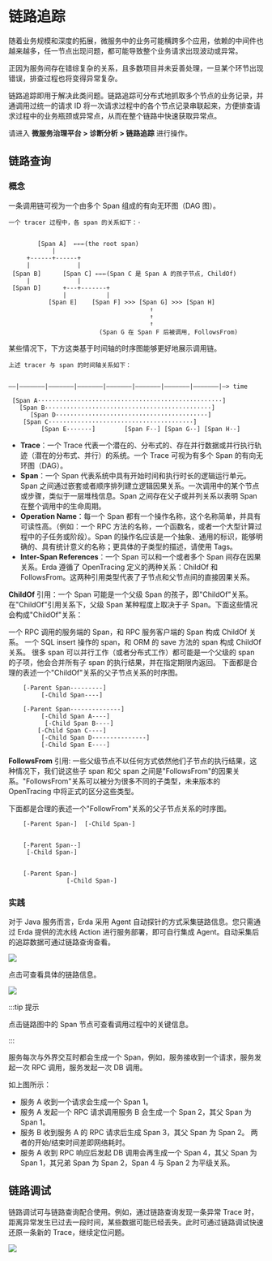 # 链路追踪

随着业务规模和深度的拓展，微服务中的业务可能横跨多个应用，依赖的中间件也越来越多，任一节点出现问题，都可能导致整个业务请求出现波动或异常。

正因为服务间存在错综复杂的关系，且多数项目并未妥善处理，一旦某个环节出现错误，排查过程也将变得异常复杂。

链路追踪即用于解决此类问题。链路追踪可分布式地抓取多个节点的业务记录，并通调用过统一的请求 ID 将一次请求过程中的各个节点记录串联起来，方便排查请求过程中的业务瓶颈或异常点，从而在整个链路中快速获取异常点。

请进入 **微服务治理平台 > 诊断分析 > 链路追踪** 进行操作。

## 链路查询

### 概念

一条调用链可视为一个由多个 Span 组成的有向无环图（DAG 图）。
```
一个 tracer 过程中，各 span 的关系如下：·


        [Span A]  ←←←(the root span)
            |
     +------+------+
     |             |
 [Span B]      [Span C] ←←←(Span C 是 Span A 的孩子节点, ChildOf)
     |             |
 [Span D]      +---+-------+
               |           |
           [Span E]    [Span F] >>> [Span G] >>> [Span H]
                                       ↑
                                       ↑
                                       ↑
                         (Span G 在 Span F 后被调用, FollowsFrom)
```
某些情况下，下方这类基于时间轴的时序图能够更好地展示调用链。
```
上述 tracer 与 span 的时间轴关系如下：


––|–––––––|–––––––|–––––––|–––––––|–––––––|–––––––|–––––––|–> time

 [Span A···················································]
   [Span B··············································]
      [Span D··········································]
    [Span C········································]
         [Span E·······]        [Span F··] [Span G··] [Span H··]
```

* **Trace**：一个 Trace 代表一个潜在的、分布式的、存在并行数据或并行执行轨迹（潜在的分布式、并行）的系统。一个 Trace 可视为有多个 Span 的有向无环图（DAG）。
* **Span**：一个 Span 代表系统中具有开始时间和执行时长的逻辑运行单元。Span 之间通过嵌套或者顺序排列建立逻辑因果关系。一次调用中的某个节点或步骤，类似于一层堆栈信息。Span 之间存在父子或并列关系以表明 Span 在整个调用中的生命周期。
* **Operation Name**：每一个 Span 都有一个操作名称，这个名称简单，并具有可读性高。（例如：一个 RPC 方法的名称，一个函数名，或者一个大型计算过程中的子任务或阶段）。Span 的操作名应该是一个抽象、通用的标识，能够明确的、具有统计意义的名称；更具体的子类型的描述，请使用 Tags。
* **Inter-Span References**：一个 Span 可以和一个或者多个 Span 间存在因果关系。Erda 遵循了 OpenTracing 定义的两种关系：ChildOf 和 FollowsFrom。这两种引用类型代表了子节点和父节点间的直接因果关系。

**ChildOf** 引用：一个 Span 可能是一个父级 Span 的孩子，即"ChildOf"关系。在"ChildOf"引用关系下，父级 Span 某种程度上取决于子 Span。下面这些情况会构成"ChildOf"关系：

一个 RPC 调用的服务端的 Span，和 RPC 服务客户端的 Span 构成 ChildOf 关系。
一个 SQL insert 操作的 span，和 ORM 的 save 方法的 span 构成 ChildOf 关系。
很多 span 可以并行工作（或者分布式工作）都可能是一个父级的 span 的子项，他会合并所有子 span 的执行结果，并在指定期限内返回。
下面都是合理的表述一个"ChildOf"关系的父子节点关系的时序图。
```
    [-Parent Span---------]
         [-Child Span----]

    [-Parent Span--------------]
         [-Child Span A----]
          [-Child Span B----]
        [-Child Span C----]
         [-Child Span D---------------]
         [-Child Span E----]
```
**FollowsFrom** 引用: 一些父级节点不以任何方式依然他们子节点的执行结果，这种情况下，我们说这些子 span 和父 span 之间是"FollowsFrom"的因果关系。"FollowsFrom"关系可以被分为很多不同的子类型，未来版本的 OpenTracing 中将正式的区分这些类型。

下面都是合理的表述一个"FollowFrom"关系的父子节点关系的时序图。
```
    [-Parent Span-]  [-Child Span-]


    [-Parent Span--]
     [-Child Span-]


    [-Parent Span-]
                [-Child Span-]
```

### 实践

对于 Java 服务而言，Erda 采用 Agent 自动探针的方式采集链路信息。您只需通过 Erda 提供的流水线 Action 进行服务部署，即可自行集成 Agent。自动采集后的追踪数据可通过链路查询查看。 

![](http://terminus-paas.oss-cn-hangzhou.aliyuncs.com/paas-doc/2022/01/29/6e37cc0b-3db0-41e6-99fc-8519702aaddd.png)

点击可查看具体的链路信息。

![](http://terminus-paas.oss-cn-hangzhou.aliyuncs.com/paas-doc/2022/01/29/f0c02fbf-7b9b-46e2-a36a-6e08aabee1da.png)

:::tip 提示

点击链路图中的 Span 节点可查看调用过程中的关键信息。

:::

服务每次与外界交互时都会生成一个 Span，例如，服务接收到一个请求，服务发起一次 RPC 调用，服务发起一次 DB 调用。

如上图所示：

* 服务 A 收到一个请求会生成一个 Span 1。
* 服务 A 发起一个 RPC 请求调用服务 B 会生成一个 Span 2，其父 Span 为 Span 1。
* 服务 B 收到服务 A 的 RPC 请求后生成 Span 3，其父 Span 为 Span 2。 两者的开始/结束时间差即网络耗时。
* 服务 A 收到 RPC 响应后发起 DB 调用会再生成一个 Span 4，其父 Span 为 Span 1，其兄弟 Span 为 Span 2，Span 4 与 Span 2 为平级关系。

## 链路调试

链路调试可与链路查询配合使用。例如，通过链路查询发现一条异常 Trace 时，距离异常发生已过去一段时间，某些数据可能已经丢失。此时可通过链路调试快速还原一条新的 Trace，继续定位问题。

![](http://terminus-paas.oss-cn-hangzhou.aliyuncs.com/paas-doc/2022/03/02/7bf36fd6-c925-4e37-ac21-ba6cc2c10e23.png)
